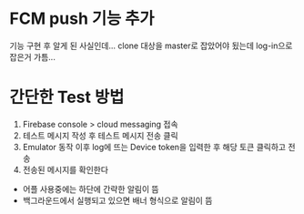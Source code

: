 # FCM push 기능 추가

기능 구현 후 알게 된 사실인데... clone 대상을 master로 잡았어야 됬는데 log-in으로 잡은거 가틈... 

# 간단한 Test 방법
1. Firebase console > cloud messaging 접속
2. 테스트 메시지 작성 후 테스트 메시지 전송 클릭
3. Emulator 동작 이후 log에 뜨는 Device token을 입력한 후 해당 토큰 클릭하고 전송
4. 전송된 메시지를 확인한다
- 어플 사용중에는 하단에 간략한 알림이 뜸
- 백그라운드에서 실행되고 있으면 배너 형식으로 알림이 뜸
